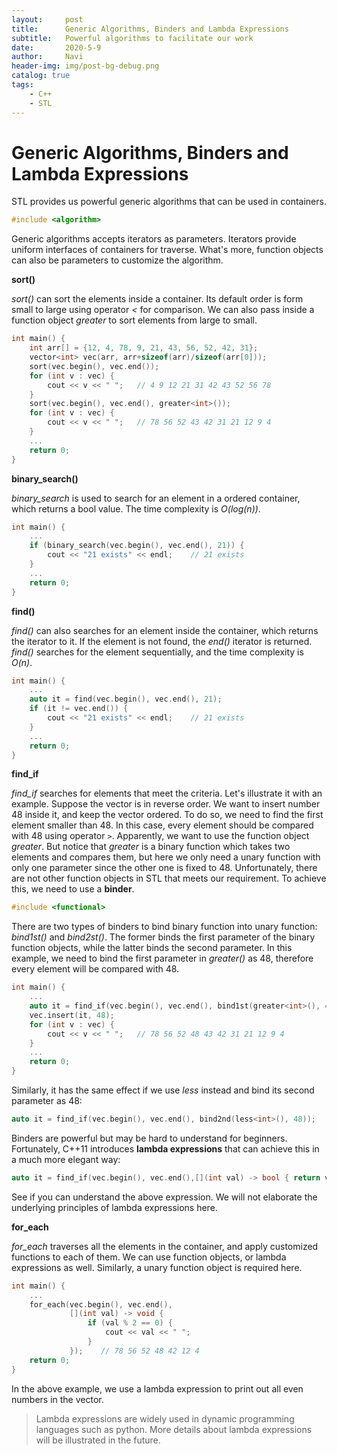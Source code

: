 ```yaml
---
layout:     post
title:      Generic Algorithms, Binders and Lambda Expressions
subtitle:   Powerful algorithms to facilitate our work
date:       2020-5-9
author:     Navi
header-img: img/post-bg-debug.png
catalog: true
tags:
    - C++
    - STL
---
```


# Generic Algorithms, Binders and Lambda Expressions

STL provides us powerful generic algorithms that can be used in containers.

```cpp
#include <algorithm>
```

Generic algorithms accepts iterators as parameters. Iterators provide uniform interfaces of containers for traverse. What's more, function objects can also be parameters to customize the algorithm.

**sort()**

*sort()* can sort the elements inside a container. Its default order is form small to large using operator *<* for comparison. We can also pass inside a function object *greater* to sort elements from large to small.

```cpp
int main() {
    int arr[] = {12, 4, 78, 9, 21, 43, 56, 52, 42, 31};
    vector<int> vec(arr, arr+sizeof(arr)/sizeof(arr[0]));
    sort(vec.begin(), vec.end());
    for (int v : vec) {
        cout << v << " ";	// 4 9 12 21 31 42 43 52 56 78
    }
    sort(vec.begin(), vec.end(), greater<int>());
    for (int v : vec) {
        cout << v << " ";	// 78 56 52 43 42 31 21 12 9 4
    }
    ...
    return 0;
}
```

**binary_search()** 

*binary_search* is used to search for an element in a ordered container, which returns a bool value. The time complexity is *O(log(n))*.

```cpp
int main() {
    ...
    if (binary_search(vec.begin(), vec.end(), 21)) {
        cout << "21 exists" << endl;	// 21 exists
    }
    ...
    return 0;
}
```

**find()** 

*find()* can also searches for an element inside the container, which returns the iterator to it. If the element is not found, the *end()* iterator is returned. *find()* searches for the element sequentially, and the time complexity is *O(n)*.

```cpp
int main() {
    ...
    auto it = find(vec.begin(), vec.end(), 21);
    if (it != vec.end()) {
        cout << "21 exists" << endl;	// 21 exists
    }
    ...
    return 0;
}
```

**find_if** 

*find_if* searches for elements that meet the criteria. Let's illustrate it with an example. Suppose the vector is in reverse order. We want to insert number 48 inside it, and keep the vector ordered. To do so, we need to find the first element smaller than 48. In this case, every element should be compared with 48 using operator `>`. Apparently, we want to use the function object *greater*. But notice that *greater* is a binary function which takes two elements and compares them, but here we only need a unary function with only one parameter since the other one is fixed to 48. Unfortunately, there are not other function objects in STL that meets our requirement. To achieve this, we need to use a **binder**.

```cpp
#include <functional>
```

There are two types of binders to bind binary function into unary function: *bind1st()* and *bind2st()*. The former binds the first parameter of the binary function objects, while the latter binds the second parameter. In this example, we need to bind the first parameter in *greater()* as 48, therefore every element will be compared with 48.

```cpp
int main() {
    ...
    auto it = find_if(vec.begin(), vec.end(), bind1st(greater<int>(), 48));
    vec.insert(it, 48);
    for (int v : vec) {
        cout << v << " ";	// 78 56 52 48 43 42 31 21 12 9 4
    }
    ...
    return 0;
}
```

Similarly, it has the same effect if we use *less* instead and bind its second parameter as 48:

```cpp
auto it = find_if(vec.begin(), vec.end(), bind2nd(less<int>(), 48));
```

Binders are powerful but may be hard to understand for beginners. Fortunately, C++11 introduces **lambda expressions** that can achieve this in a much more elegant way:

```cpp
auto it = find_if(vec.begin(), vec.end(),[](int val) -> bool { return val < 48; });
```

See if you can understand the above expression. We will not elaborate the underlying principles of lambda expressions here.

**for_each** 

*for_each* traverses all the elements in the container, and apply customized functions to each of them. We can use function objects, or lambda expressions as well. Similarly, a unary function object is required here.

```cpp
int main() {
    ...
    for_each(vec.begin(), vec.end(), 
             [](int val) -> void {
                 if (val % 2 == 0) {
                     cout << val << " ";
                 }
             });	// 78 56 52 48 42 12 4
	return 0;
}
```

In the above example, we use a lambda expression to print out all even numbers in the vector.

> Lambda expressions are widely used in dynamic programming languages such as python. More details about lambda expressions will be illustrated in the future.